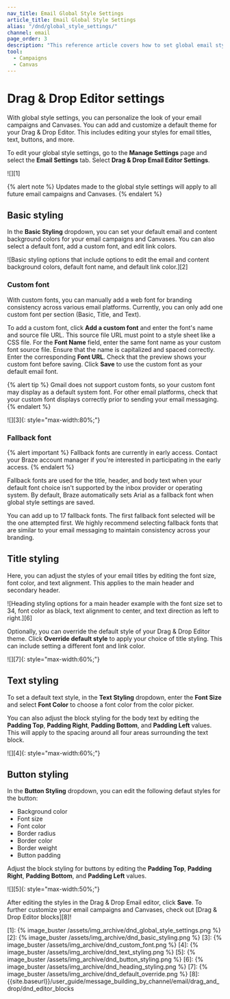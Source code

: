 ```yaml
---
nav_title: Email Global Style Settings
article_title: Email Global Style Settings
alias: "/dnd/global_style_settings/"
channel: email
page_order: 3
description: "This reference article covers how to set global email style settings for your campaigns and Canvases."
tool: 
  - Campaigns
  - Canvas
---
```


# Drag & Drop Editor settings

With global style settings, you can personalize the look of your email campaigns and Canvases. You can add and customize a default theme for your Drag & Drop Editor. This includes editing your styles for email titles, text, buttons, and more.

To edit your global style settings, go to the **Manage Settings** page and select the **Email Settings** tab. Select **Drag & Drop Email Editor Settings**.

![][1]

{% alert note %}
Updates made to the global style settings will apply to all future email campaigns and Canvases. 
{% endalert %} 

## Basic styling 

In the **Basic Styling** dropdown, you can set your default email and content background colors for your email campaigns and Canvases. You can also select a default font, add a custom font, and edit link colors.

![Basic styling options that include options to edit the email and content background colors, default font name, and default link color.][2]

### Custom font
With custom fonts, you can manually add a web font for branding consistency across various email platforms. Currently, you can only add one custom font per section (Basic, Title, and Text).

To add a custom font, click **Add a custom font** and enter the font's name and source file URL. This source file URL must point to a style sheet like a CSS file. For the **Font Name** field, enter the same font name as your custom font source file. Ensure that the name is capitalized and spaced correctly. Enter the corresponding **Font URL**. Check that the preview shows your custom font before saving. Click **Save** to use the custom font as your default email font. 

{% alert tip %}
Gmail does not support custom fonts, so your custom font may display as a default system font. For other email platforms, check that your custom font displays correctly prior to sending your email messaging.
{% endalert %}

![][3]{: style="max-width:80%;"}

### Fallback font

{% alert important %}
Fallback fonts are currently in early access. Contact your Braze account manager if you're interested in participating in the early access. 
{% endalert %}

Fallback fonts are used for the title, header, and body text when your default font choice isn't supported by the inbox provider or operating system. By default, Braze automatically sets Arial as a fallback font when global style settings are saved.

You can add up to 17 fallback fonts. The first fallback font selected will be the one attempted first. We highly recommend selecting fallback fonts that are similar to your email messaging to maintain consistency across your branding.

## Title styling
Here, you can adjust the styles of your email titles by editing the font size, font color, and text alignment. This applies to the main header and secondary header. 

![Heading styling options for a main header example with the font size set to 34, font color as black, text alignment to center, and text direction as left to right.][6]

Optionally, you can override the default style of your Drag & Drop Editor theme. Click **Override default style** to apply your choice of title styling. This can include setting a different font and link color.

![][7]{: style="max-width:60%;"}

## Text styling
To set a default text style, in the **Text Styling** dropdown, enter the **Font Size** and select **Font Color** to choose a font color from the color picker. 

You can also adjust the block styling for the body text by editing the **Padding Top**, **Padding Right**, **Padding Bottom**, and **Padding Left** values. This will apply to the spacing around all four areas surrounding the text block.

![][4]{: style="max-width:60%;"}

## Button styling

In the **Button Styling** dropdown, you can edit the following defaut styles for the button:
- Background color
- Font size
- Font color
- Border radius
- Border color
- Border weight
- Button padding

Adjust the block styling for buttons by editing the **Padding Top**, **Padding Right**, **Padding Bottom**, and **Padding Left** values.

![][5]{: style="max-width:50%;"}

After editing the styles in the Drag & Drop Email editor, click **Save**. To further customize your email campaigns and Canvases, check out [Drag & Drop Editor blocks][8]!

[1]: {% image_buster /assets/img_archive/dnd_global_style_settings.png %}
[2]: {% image_buster /assets/img_archive/dnd_basic_styling.png %}
[3]: {% image_buster /assets/img_archive/dnd_custom_font.png %}
[4]: {% image_buster /assets/img_archive/dnd_text_styling.png %}
[5]: {% image_buster /assets/img_archive/dnd_button_styling.png %}
[6]: {% image_buster /assets/img_archive/dnd_heading_styling.png %}
[7]: {% image_buster /assets/img_archive/dnd_default_override.png %}
[8]: {{site.baseurl}}/user_guide/message_building_by_channel/email/drag_and_drop/dnd_editor_blocks